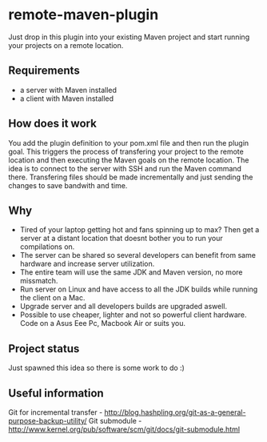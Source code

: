 remote-maven-plugin
======================

Just drop in this plugin into your existing Maven project and start running your projects on a remote location.

Requirements
----------

* a server with Maven installed
* a client with Maven installed


How does it work
----------

You add the plugin definition to your pom.xml file and then run the plugin goal. This triggers the process of transfering your project to the remote location and then executing the Maven goals on the remote location.
The idea is to connect to the server with SSH and run the Maven command there. Transfering files should be made incrementally and just sending the changes to save bandwith and time.


Why
---------

* Tired of your laptop getting hot and fans spinning up to max? Then get a server at a distant location that doesnt bother you to run your compilations on.
* The server can be shared so several developers can benefit from same hardware and increase server utilization.
* The entire team will use the same JDK and Maven version, no more missmatch.
* Run server on Linux and have access to all the JDK builds while running the client on a Mac.
* Upgrade server and all developers builds are upgraded aswell.
* Possible to use cheaper, lighter and not so powerful client hardware. Code on a Asus Eee Pc, Macbook Air or suits you.


Project status
---------

Just spawned this idea so there is some work to do :)


Useful information
---------

Git for incremental transfer - http://blog.hashpling.org/git-as-a-general-purpose-backup-utility/
Git submodule - http://www.kernel.org/pub/software/scm/git/docs/git-submodule.html

